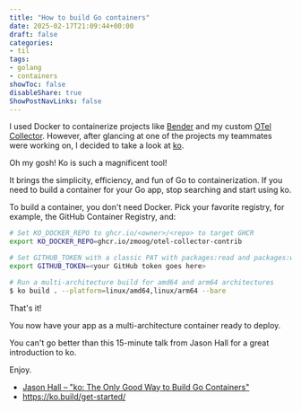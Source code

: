 ```yaml
---
title: "How to build Go containers"
date: 2025-02-17T21:09:44+00:00
draft: false
categories:
- til
tags:
- golang
- containers
showToc: false
disableShare: true
ShowPostNavLinks: false
---
```


I used Docker to containerize projects like [Bender](https://github.com/zmoog/go-bender) and my custom [OTel Collector](https://github.com/zmoog/otel-collector-contrib). However, after glancing at one of the projects my teammates were working on, I decided to take a look at [ko](https://ko.build).

Oh my gosh! Ko is such a magnificent tool!

It brings the simplicity, efficiency, and fun of Go to containerization. If you need to build a container for your Go app, stop searching and start using ko.

To build a container, you don't need Docker. Pick your favorite registry, for example, the GitHub Container Registry, and:

```sh
# Set KO_DOCKER_REPO to ghcr.io/<owner>/<repo> to target GHCR
export KO_DOCKER_REPO=ghcr.io/zmoog/otel-collector-contrib

# Set GITHUB_TOKEN with a classic PAT with packages:read and packages:write scopes
export GITHUB_TOKEN=<your GitHub token goes here>

# Run a multi-architecture build for amd64 and arm64 architectures
$ ko build . --platform=linux/amd64,linux/arm64 --bare
```

That's it!

You now have your app as a multi-architecture container ready to deploy.

You can't go better than this 15-minute talk from Jason Hall for a great introduction to ko.

Enjoy.

- [Jason Hall – "ko: The Only Good Way to Build Go Containers"](https://www.youtube.com/watch?v=goEjs22Ymk4)
- https://ko.build/get-started/
